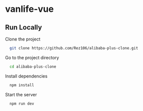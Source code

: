# vanlife-vue

## Run Locally

Clone the project

```bash
  git clone https://github.com/Rez106/alibaba-plus-clone.git
```

Go to the project directory

```bash
  cd alibaba-plus-clone
```

Install dependencies

```bash
  npm install
```

Start the server

```bash
  npm run dev
```

